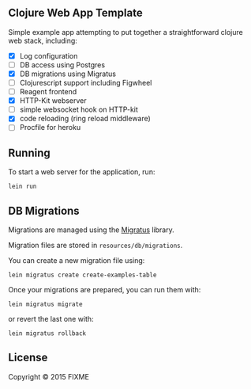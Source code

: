## Clojure Web App Template

Simple example app attempting to put together a straightforward
clojure web stack, including:

* [X] Log configuration
* [ ] DB access using Postgres
* [X] DB migrations using Migratus
* [ ] Clojurescript support including Figwheel
* [ ] Reagent frontend
* [X] HTTP-Kit webserver
* [ ] simple websocket hook on HTTP-kit
* [X] code reloading (ring reload middleware)
* [ ] Procfile for heroku

## Running

To start a web server for the application, run:

    lein run

## DB Migrations

Migrations are managed using the [Migratus](https://github.com/yogthos/migratus)
library.

Migration files are stored in `resources/db/migrations`.

You can create a new migration file using:

```
lein migratus create create-examples-table
```

Once your migrations are prepared, you can run them with:

```
lein migratus migrate
```

or revert the last one with:

```
lein migratus rollback
```

## License

Copyright © 2015 FIXME
